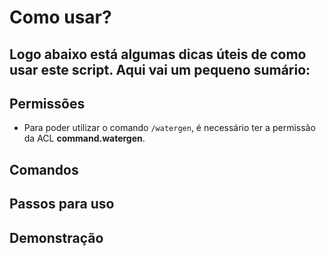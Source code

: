 # Como usar?
Logo abaixo está algumas dicas úteis de como usar este script. Aqui vai um pequeno sumário:
- 

## Permissões
- Para poder utilizar o comando `/watergen`, é necessário ter a permissão da ACL **command.watergen**.

## Comandos

## Passos para uso

## Demonstração
